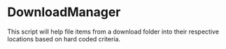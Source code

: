 # DownloadManager
This script will help file items from a download folder into their respective locations based on hard coded criteria.
